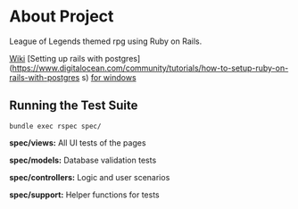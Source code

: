 # About Project
League of Legends themed rpg using Ruby on Rails.

[Wiki](https://github.com/Nosajool/League-Of-Valor/wiki)
[Setting up rails with postgres](https://www.digitalocean.com/community/tutorials/how-to-setup-ruby-on-rails-with-postgres
s)
[for windows](http://stackoverflow.com/questions/7086654/installing-postgres-on-windows-for-use-with-ruby-on-rails)
## Running the Test Suite

`bundle exec rspec spec/`

**spec/views:** All UI tests of the pages

**spec/models:** Database validation tests

**spec/controllers:** Logic and user scenarios

**spec/support:** Helper functions for tests